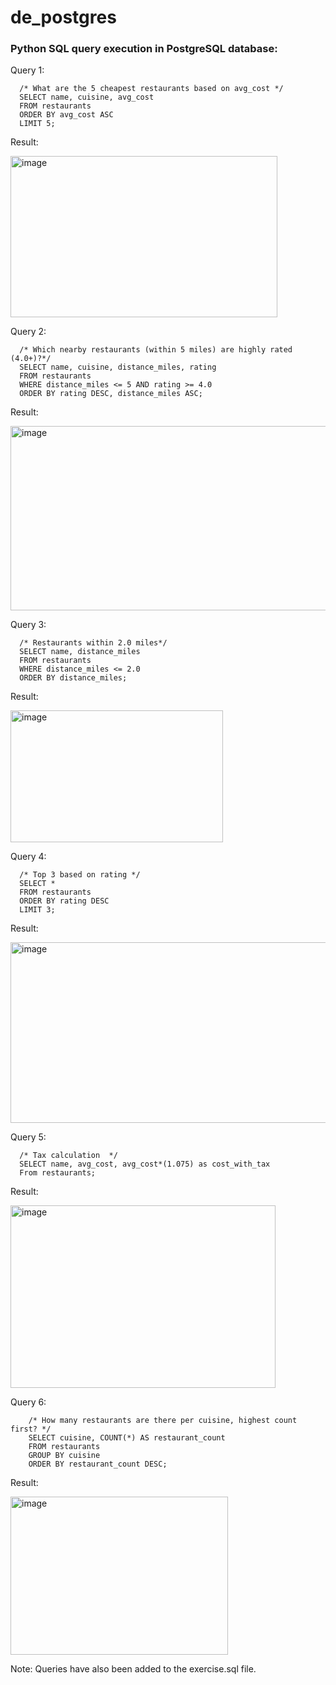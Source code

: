 # de_postgres

### Python SQL query execution in PostgreSQL database:

Query 1:
     
      /* What are the 5 cheapest restaurants based on avg_cost */
      SELECT name, cuisine, avg_cost
      FROM restaurants
      ORDER BY avg_cost ASC
      LIMIT 5;

Result:

<img width="427" height="258" alt="image" src="https://github.com/user-attachments/assets/ddbe1585-e7a1-4df8-8a95-b86fa6b274e2" />

Query 2:

      /* Which nearby restaurants (within 5 miles) are highly rated (4.0+)?*/
      SELECT name, cuisine, distance_miles, rating
      FROM restaurants
      WHERE distance_miles <= 5 AND rating >= 4.0
      ORDER BY rating DESC, distance_miles ASC;

Result:

<img width="562" height="295" alt="image" src="https://github.com/user-attachments/assets/8153028c-1909-4f67-8608-9b7ab2decb32" />

Query 3:

      /* Restaurants within 2.0 miles*/
      SELECT name, distance_miles 
      FROM restaurants
      WHERE distance_miles <= 2.0
      ORDER BY distance_miles;

Result:

<img width="340" height="211" alt="image" src="https://github.com/user-attachments/assets/255e0a14-52fd-45f4-b495-725b931afce3" />


Query 4:

      /* Top 3 based on rating */
      SELECT * 
      FROM restaurants
      ORDER BY rating DESC
      LIMIT 3;

Result:

<img width="967" height="289" alt="image" src="https://github.com/user-attachments/assets/ac64dcb3-7409-4498-9f81-f0efc19a0042" />

Query 5:

      /* Tax calculation  */
      SELECT name, avg_cost, avg_cost*(1.075) as cost_with_tax
      From restaurants;

  Result:

  <img width="424" height="292" alt="image" src="https://github.com/user-attachments/assets/7d80a76b-24b0-4c19-af3e-311534eae315" />

  Query 6:

        /* How many restaurants are there per cuisine, highest count first? */
        SELECT cuisine, COUNT(*) AS restaurant_count
        FROM restaurants
        GROUP BY cuisine
        ORDER BY restaurant_count DESC;

  Result:

  <img width="348" height="253" alt="image" src="https://github.com/user-attachments/assets/76cc63d1-9979-462e-8ef9-8df23d283b8c" />










Note: Queries have also been added to the exercise.sql file.






